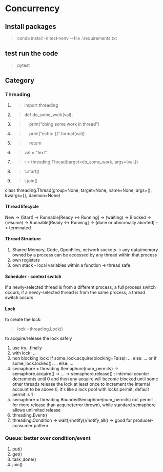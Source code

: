 # Concurrency

## Install packages

> conda install -n test-venv --file .\requirements.txt

## test run the code

> pytest

## Category

### Threading

1. > import threading
2. > def do_some_work(val):
3. > &nbsp;&nbsp;&nbsp;&nbsp;print("doing some work in thread")
4. > &nbsp;&nbsp;&nbsp;&nbsp;print("echo: {}".format(val))
5. > &nbsp;&nbsp;&nbsp;&nbsp;return
6. > val = "text"
7. > t = threading.Thread(target=do_some_work, args=(val,))
8. > t.start()
9. > t.join()

class threading.Thread(group=None,
                       target=None,
                       name=None,
                       args=(),
                       kwargs={},
                       daemon=None)

#### Thread lifecycle

New -> (Start) -> Runnable[Ready <-> Running] -> (waiting) -> Blocked -> (resume) -> Runnable[Ready <-> Running] -> (done or abnormally aborted) -> terminated

#### Thread Structure

1. Shared Memory, Code, OpenFiles, network sockets -> any data/memory owned by a process can be accessed by any thread within that process
2. own registers
3. own stack - local variables within a function -> thread safe

#### Scheduler - context switch

if a newly-selected thread is from a different process, a full process switch occurs,
if a newly-selected thread is from the same process, a thread switch occurs

#### Lock

to create the lock:
> lock =threading.Lock()

to acquire/release the lock safely
1. use try...finally
2. with lock: ...
3. non blocking lock: if some_lock.acquire(blocking=False): ... else: ... or if some_lock.locked(): ... else: ...
4. semaphore = threading.Semaphore(num_permits) -> semaphore.acquire() -> ... -> semaphore.release() : intermal counter decrements until 0 and then any acquire will become blocked until some other threads release the lock at least once to increment the internal account to be above 0, it's like a lock pool with locks permit, default permit is 1
5. semaphore = threading.BoundedSemaphore(num_permits) not permit for more release than acquire(error thrown), while standard semaphore allows unlimited release
6. threading.Event()
7. threading.Condition -> wait()/notify()/notify_all() -> good for producer-consumer pattern

### Queue: better over condition/event

1. put()
2. get()
3. task_done()
4. join()
